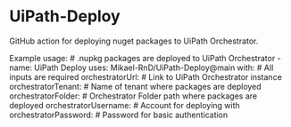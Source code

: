 # UiPath-Deploy
GitHub action for deploying nuget packages to UiPath Orchestrator. 

Example usage:
      # .nupkg packages are deployed to UiPath Orchestrator
      - name: UiPath Deploy
        uses: Mikael-RnD/UiPath-Deploy@main
        with:
          # All inputs are required
          orchestratorUrl: # Link to UiPath Orchestrator instance
          orchestratorTenant: # Name of tenant where packages are deployed
          orchestratorFolder: # Orchestrator Folder path where packages are deployed
          orchestratorUsername: # Account for deploying with
          orchestratorPassword: # Password for basic authentication

